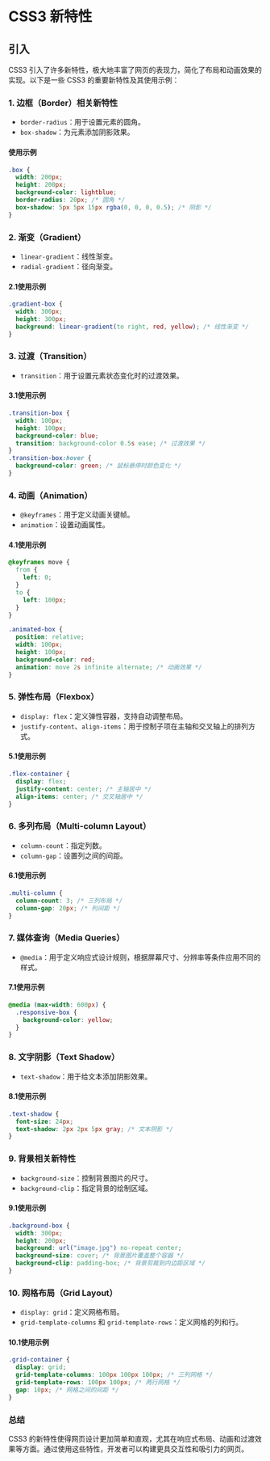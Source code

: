 # CSS3 新特性

## 引入

CSS3 引入了许多新特性，极大地丰富了网页的表现力，简化了布局和动画效果的实现。以下是一些 CSS3 的重要新特性及其使用示例：

### 1. 边框（Border）相关新特性

- `border-radius`：用于设置元素的圆角。
- `box-shadow`：为元素添加阴影效果。

#### 使用示例

```css
.box {
  width: 200px;
  height: 200px;
  background-color: lightblue;
  border-radius: 20px; /* 圆角 */
  box-shadow: 5px 5px 15px rgba(0, 0, 0, 0.5); /* 阴影 */
}
```

### 2. 渐变（Gradient）

- `linear-gradient`：线性渐变。
- `radial-gradient`：径向渐变。

#### 2.1使用示例

```css
.gradient-box {
  width: 300px;
  height: 300px;
  background: linear-gradient(to right, red, yellow); /* 线性渐变 */
}
```

### 3. 过渡（Transition）

- `transition`：用于设置元素状态变化时的过渡效果。

#### 3.1使用示例

```css
.transition-box {
  width: 100px;
  height: 100px;
  background-color: blue;
  transition: background-color 0.5s ease; /* 过渡效果 */
}
.transition-box:hover {
  background-color: green; /* 鼠标悬停时颜色变化 */
}
```

### 4. 动画（Animation）

- `@keyframes`：用于定义动画关键帧。
- `animation`：设置动画属性。

#### 4.1使用示例

```css
@keyframes move {
  from {
    left: 0;
  }
  to {
    left: 100px;
  }
}

.animated-box {
  position: relative;
  width: 100px;
  height: 100px;
  background-color: red;
  animation: move 2s infinite alternate; /* 动画效果 */
}
```

### 5. 弹性布局（Flexbox）

- `display: flex`：定义弹性容器，支持自动调整布局。
- `justify-content`、`align-items`：用于控制子项在主轴和交叉轴上的排列方式。

#### 5.1使用示例

```css
.flex-container {
  display: flex;
  justify-content: center; /* 主轴居中 */
  align-items: center; /* 交叉轴居中 */
}
```

### 6. 多列布局（Multi-column Layout）

- `column-count`：指定列数。
- `column-gap`：设置列之间的间距。

#### 6.1使用示例

```css
.multi-column {
  column-count: 3; /* 三列布局 */
  column-gap: 20px; /* 列间距 */
}
```

### 7. 媒体查询（Media Queries）

- `@media`：用于定义响应式设计规则，根据屏幕尺寸、分辨率等条件应用不同的样式。

#### 7.1使用示例

```css
@media (max-width: 600px) {
  .responsive-box {
    background-color: yellow;
  }
}
```

### 8. 文字阴影（Text Shadow）

- `text-shadow`：用于给文本添加阴影效果。

#### 8.1使用示例

```css
.text-shadow {
  font-size: 24px;
  text-shadow: 2px 2px 5px gray; /* 文本阴影 */
}
```

### 9. 背景相关新特性

- `background-size`：控制背景图片的尺寸。
- `background-clip`：指定背景的绘制区域。

#### 9.1使用示例

```css
.background-box {
  width: 300px;
  height: 200px;
  background: url("image.jpg") no-repeat center;
  background-size: cover; /* 背景图片覆盖整个容器 */
  background-clip: padding-box; /* 背景剪裁到内边距区域 */
}
```

### 10. 网格布局（Grid Layout）

- `display: grid`：定义网格布局。
- `grid-template-columns` 和 `grid-template-rows`：定义网格的列和行。

#### 10.1使用示例

```css
.grid-container {
  display: grid;
  grid-template-columns: 100px 100px 100px; /* 三列网格 */
  grid-template-rows: 100px 100px; /* 两行网格 */
  gap: 10px; /* 网格之间的间距 */
}
```

### 总结

CSS3 的新特性使得网页设计更加简单和直观，尤其在响应式布局、动画和过渡效果等方面。通过使用这些特性，开发者可以构建更具交互性和吸引力的网页。
